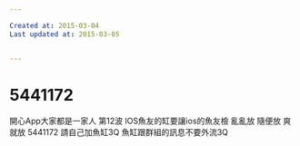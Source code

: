 ```yaml
---

Created at: 2015-03-04
Last updated at: 2015-03-05


---
```


# 5441172


開心App大家都是一家人
第12波
IOS魚友的缸要讓ios的魚友檢
亂亂放
隨便放
爽就放
5441172
請自己加魚缸3Q
魚缸跟群組的訊息不要外流3Q


